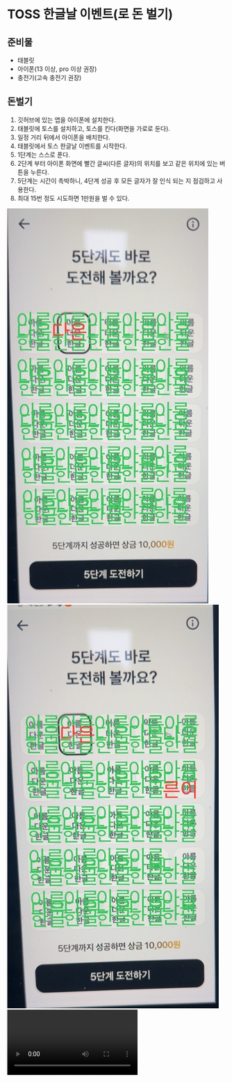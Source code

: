 # TOSS 한글날 이벤트(로 돈 벌기)
## 준비물
* 태블릿
* 아이폰(13 이상, pro 이상 권장)
* 충전기(고속 충전기 권장)
## 돈벌기
1. 깃허브에 있는 앱을 아이폰에 설치한다.
2. 태블릿에 토스를 설치하고, 토스를 킨다(화면을 가로로 둔다).
3. 일정 거리 뒤에서 아이폰을 배치한다.
4. 태블릿에서 토스 한글날 이벤트를 시작한다.
5. 1단계는 스스로 푼다.
6. 2단계 부터 아이폰 화면에 빨간 글씨(다른 글자)의 위치를 보고 같은 위치에 있는 버튼을 누른다.
7. 5단계는 시간이 촉박하니, 4단계 성공 후 모든 글자가 잘 인식 되는 지 점검하고 사용한다.
8. 최대 15번 정도 시도하면 1만원을 벌 수 있다.

![example](docs/1.jpeg)
![example](docs/2.jpeg)
![example](docs/3.mp4)
